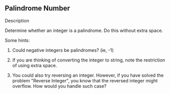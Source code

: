 Palindrome Number
----
Description

Determine whether an integer is a palindrome. Do this without extra space.

Some hints:

1. Could negative integers be palindromes? (ie, -1)

2. If you are thinking of converting the integer to string, note the restriction of using extra space.

3. You could also try reversing an integer. However, if you have solved the problem "Reverse Integer", 
you know that the reversed integer might overflow. How would you handle such case?

